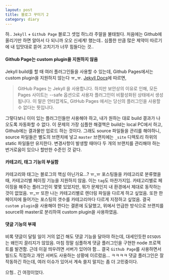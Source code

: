 ```yaml
---
layout: post
title: 블로그 꾸미기 2
category: diary
---
```

하.. `Jekyll` + `Github Page` 블로그 셋업 하느라 주말을 불태웠다. 처음에는 Github에 올리기만 하면 알아서 다 되니까 오오 신세계! 했는데.. 심플한 만큼 많은 제약이 따르기에 내 입맛대로 뜯어 고치기가 너무 힘들다는 것..

#### Github Page는 custom plugin을 지원하지 않음
Jekyll build를 할 때 여러 플러그인들을 사용할 수 있는데, Github Pages에서는 custom plugin을 지원하지 않는다 ㅠ_ㅠ. [Jekyll Docs](http://jekyllrb-ko.github.io/docs/plugins/)에 따르면,
> GitHub Pages 는 Jekyll 을 사용합니다. 하지만 보안상의 이유로 인해, 모든 Pages 사이트는 --safe 옵션으로 사용자 플러그인이 비활성화된 상태에서 생성됩니다. 이 말은 안타깝게도, GitHub Pages 에서는 당신의 플러그인을 사용할 수 없다는 뜻입니다.

그렇다보니 이미 있는 플러그인들만 사용해야 하고, 내가 원하는 대로 build 결과가 나오도록 자동화할 수 없다. 이 문제의 가장 심플한 해결책은 build는 local PC에서 하고, Github에는 결과물만 업로드 하는 것이다. 그래도 source 파일들을 관리를 해야하니, source 파일들은 별도의 브랜치에 넣고 `master` 브랜치에는 `_site` 디렉토리 하위의 static 파일들만 유지한다. 변경사항이 발생할 때마다 두 개의 브랜치를 관리해야 하는 번거로움이 있으나 할만한 수준인 것 같다.

#### 카테고리, 태그 기능의 부실함
카테고리와 태그는 블로그의 핵심 아닌가요...? ㅠ_ㅠ 포스팅들을 카테고리로 분류했을 때, 카테고리별 페이징 기능을 지원하지 않음. 이는 `tag`도 마찬가지임. 카테고리별로 페이징을 해주는 플러그인이 몇몇 있었지만, 뭐가 문제인지 내 환경에서 제대로 동작하는 것이 없었음. ㅠ_ㅠ 또한 나는 카테고리별로 렌더링 파일을 다르게 하고 싶었음. 또한 한 페이지에 들어가는 포스팅의 갯수를 카테고리마다 다르게 지정하고 싶었음. 결국 `custom plugin`을 사용해야 한다는 결론에 도달했고, 위에서 언급한 방식으로 브랜치를 source와 master로 분리하여 custom plugin을 사용하였음.

#### 댓글 기능의 부재
비록 댓글이 달릴 일이 거의 없긴 해도 댓글 기능을 달아야 하는데, 대세인듯한 `DISQUS`는 왜인지 끌리지가 않았음. 마침 정말 심플하게 댓글 플러그인을 구현한 node 프로젝트를 발견함. 근데 이걸 띄우려면 서버가 있어야 함... 결국 `Github Page`를 사용하면서 빌드도 직접하고 개인 서버도 사용하는 상황에 이르렀음... ㅋㅋㅋㅋ 댓글 플러그인은 잘 작동하긴 하는데, 여러 이슈가 있어서 계속 쓸지 말지는 좀 더 고민중이다.

으헝.. 긴 여정이었다.